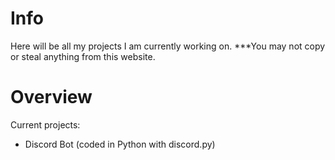 # Info
Here will be all my projects I am currently working on.
***You may not copy or steal anything from this website.

# Overview
Current projects:
* Discord Bot (coded in Python with discord.py)
